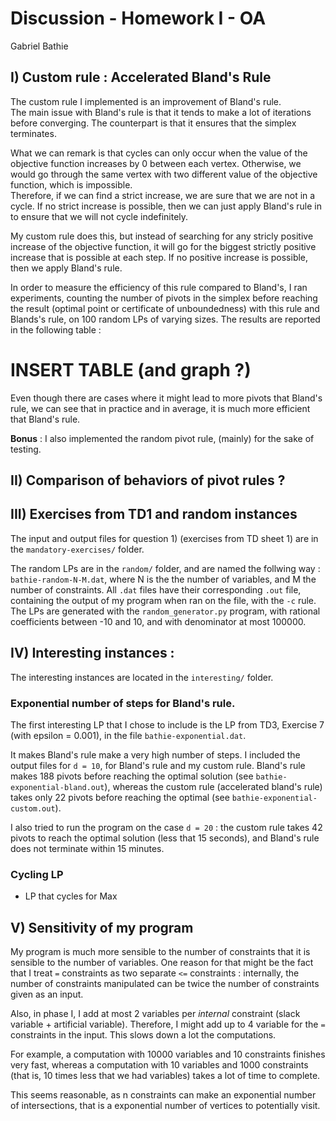 # Discussion - Homework I - OA
Gabriel Bathie

## I) Custom rule : Accelerated Bland's Rule

The custom rule I implemented is an improvement of Bland's rule.  
The main issue with Bland's rule is that it tends to make a lot of iterations before converging. The counterpart is that it ensures that the simplex terminates.

What we can remark is that cycles can only occur when the value of the objective function increases by 0 between each vertex. Otherwise, we would go through the same vertex with two different value of the objective function, which is impossible.  
Therefore, if we can find a strict increase, we are sure that we are not in a cycle. If no strict increase is possible, 
then we can just apply Bland's rule in to ensure that we will not cycle indefinitely.

My custom rule does this, but instead of searching for any stricly positive increase of the objective function, 
it will go for the biggest strictly positive increase that is possible at each step. 
If no positive increase is possible, then we apply Bland's rule.

In order to measure the efficiency of this rule compared to Bland's, I ran experiments, counting the number of pivots 
in the simplex before reaching the result (optimal point or certificate of unboundedness) with this rule and Blands's rule,
on 100 random LPs of varying sizes. The results are reported in the following table :

# INSERT TABLE (and graph ?)

Even though there are cases where it might lead to more pivots that Bland's rule, we can see that in practice and in average, it is much more efficient that Bland's rule.

**Bonus** : I also implemented the random pivot rule, (mainly) for the sake of testing.

## II) Comparison of behaviors of pivot rules ?

## III) Exercises from TD1 and random instances

The input and output files for question 1) (exercises from TD sheet 1) are in the `mandatory-exercises/` folder.

The random LPs are in the `random/` folder, and are named the follwing way : `bathie-random-N-M.dat`, where N is the the number of variables, and M the number of constraints. All `.dat` files have their corresponding `.out` file, containing the output of my program when ran on the file, with the `-c` rule. The LPs are generated with the `random_generator.py` program, with rational coefficients between -10 and 10, and with denominator at most 100000.

## IV) Interesting instances :
The interesting instances are located in the `interesting/` folder.
### Exponential number of steps for Bland's rule.
The first interesting LP that I chose to include is the LP from TD3, Exercise 7 (with epsilon = 0.001), in the file `bathie-exponential.dat`. 

It makes Bland's rule make a very high number of steps. I included the output files for `d = 10`, for Bland's rule and my custom rule. Bland's rule makes 188 pivots before reaching the optimal solution (see `bathie-exponential-bland.out`), whereas the custom rule (accelerated bland's rule) takes only 22 pivots before reaching the optimal (see `bathie-exponential-custom.out`). 

I also tried to run the program on the case `d = 20` : the custom rule takes 42 pivots to reach the optimal solution (less that 15 seconds), and Bland's rule does not terminate within 15 minutes.

### Cycling LP
- LP that cycles for Max

## V) Sensitivity of my program

My program is much more sensible to the number of constraints that it is sensible to the number of variables. One reason for that might be the fact that I treat `=` constraints as two separate `<=` constraints : internally, the number of constraints manipulated can be twice the number of constraints given as an input. 

Also, in phase I, I add at most 2 variables per *internal* constraint (slack variable + artificial variable). Therefore, I might add up to 4 variable for the `=` constraints in the input. This slows down a lot the computations. 

For example, a computation with 10000 variables and 10 constraints finishes very fast, whereas a computation with 10 variables and 1000 constraints (that is, 10 times less that we had variables) takes a lot of time to complete.

This seems reasonable, as n constraints can make an exponential number of intersections, that is a exponential number of vertices to potentially visit.